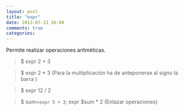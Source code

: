 ```yaml
---
layout: post
title: "expr"
date: 2013-07-13 16:49
comments: true
categories: 
---
```

Permite realizar operaciones aritméticas.

>$ expr 2 + 3

>$ expr 2 \* 3 (Para la multiplicación ha de anteponerse al signo la barra \)

>$ expr 12 / 2

>$ sum=`expr 5 + 3`; expr $sum \* 2 (Enlazar operaciones)

